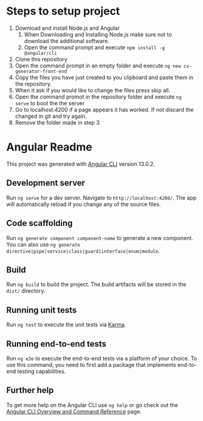 # Steps to setup project
1. Download and install Node.js and Angular
    1. When Downloading and Installing Node.js make sure not to download the additional software.
    2. Open the command prompt and execute ``` npm install -g @angular/cli ```
2. Clone this repository
3. Open the command prompt in an empty folder and execute ``` ng new cv-generator-front-end ```
4. Copy the files you have just created to you clipboard and paste them in the repository.
5. When it ask if you would like to change the files press skip all.
6. Open the command promot in the repository folder and execute ``` ng serve ``` to boot the the server
7. Go to localhost:4200 if a page appears it has worked. If not discard the changed in git and try again.
8. Remove the folder made in step 3


# Angular Readme

This project was generated with [Angular CLI](https://github.com/angular/angular-cli) version 13.0.2.

## Development server

Run `ng serve` for a dev server. Navigate to `http://localhost:4200/`. The app will automatically reload if you change any of the source files.

## Code scaffolding

Run `ng generate component component-name` to generate a new component. You can also use `ng generate directive|pipe|service|class|guard|interface|enum|module`.

## Build

Run `ng build` to build the project. The build artifacts will be stored in the `dist/` directory.

## Running unit tests

Run `ng test` to execute the unit tests via [Karma](https://karma-runner.github.io).

## Running end-to-end tests

Run `ng e2e` to execute the end-to-end tests via a platform of your choice. To use this command, you need to first add a package that implements end-to-end testing capabilities.

## Further help

To get more help on the Angular CLI use `ng help` or go check out the [Angular CLI Overview and Command Reference](https://angular.io/cli) page.
